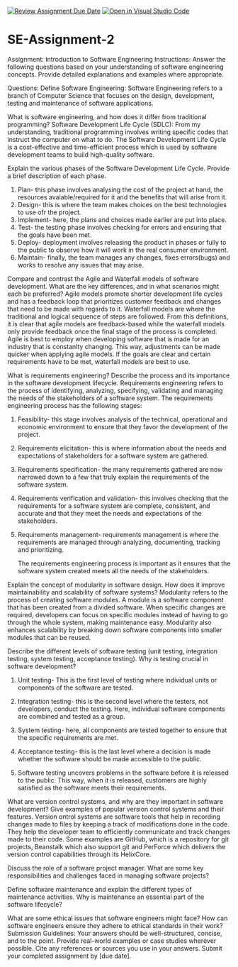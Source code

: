 [![Review Assignment Due Date](https://classroom.github.com/assets/deadline-readme-button-24ddc0f5d75046c5622901739e7c5dd533143b0c8e959d652212380cedb1ea36.svg)](https://classroom.github.com/a/-ucQIGTc)
[![Open in Visual Studio Code](https://classroom.github.com/assets/open-in-vscode-718a45dd9cf7e7f842a935f5ebbe5719a5e09af4491e668f4dbf3b35d5cca122.svg)](https://classroom.github.com/online_ide?assignment_repo_id=15231242&assignment_repo_type=AssignmentRepo)
# SE-Assignment-2
Assignment: Introduction to Software Engineering
Instructions:
Answer the following questions based on your understanding of software engineering concepts. Provide detailed explanations and examples where appropriate.

Questions:
Define Software Engineering:
Software Engineering refers to a branch of Computer Science that focuses on the design, development, testing and maintenance of software applications.

What is software engineering, and how does it differ from traditional programming?
Software Development Life Cycle (SDLC):
From my understanding, traditional programming involves writing specific codes that instruct the computer on what to do. The Software Development Life Cycle is a cost-effective and time-efficient process which is used by software development teams to build high-quality software. 

Explain the various phases of the Software Development Life Cycle. Provide a brief description of each phase.
 1. Plan- this phase involves analysing the cost of the project at hand, the resources avaiable/required for it and the benefits that will arise from it.
 2. Design- this is where the team makes choices on the best technologies to use ofr the project.
 3. Implement- here, the plans and choices made earlier are put into place.
 4. Test- the testing phase involves checking for errors and ensuring that the goals have been met.
 5. Deploy- deployment involves releasing the product in phases or fully to the public to observe how it will work in the real consumer environment.
 6. Maintain- finally, the team manages any changes, fixes errors(bugs) and works to resolve any issues that may arise.
    
Compare and contrast the Agile and Waterfall models of software development. What are the key differences, and in what scenarios might each be preferred?
Agile models promote shorter development life cycles and has a feedback loop that prioritizes customer feedback and changes that need to be made with regards to it. Waterfall models are where the traditional and logical sequence of steps are followed. From this definitions, it is clear that agile models are feedback-based while the waterfall models only provide feedback once the final stage of the process is completed. Agile is best to employ when developing software that is made for an industry that is constanlty changing. This way, adjustments can be made quicker when applying agile models. If the goals are clear and certain requirements have to be met, waterfall models are best to use.  

What is requirements engineering? Describe the process and its importance in the software development lifecycle.
Requirements engineering refers to the process of identifying, analyzing, specifying, validating and managing the needs of the stakeholders of a software system. The requirements engineering process has the following stages:
1. Feasibility- this stage involves analysis of the technical, operational and economic environment to ensure that they favor the development of the project.
2. Requirements elicitation- this is where information about the needs and expectations of stakeholders for a software system are gathered. 
3. Requirements specification- the many requirements gathered are now narrowed down to a few that truly explain the requirements of the software system.
4. Requirements verification and validation- this involves checking that the requirements for a software system are complete, consistent, and accurate and that they meet the needs and expectations of the stakeholders.
5. Requirements management- requirements management is where the requirements are managed through analyzing, documenting, tracking and  prioritizing.

   The requirements engineering process is important as it ensures that the software system created meets all the needs of the stakeholders.

Explain the concept of modularity in software design. How does it improve maintainability and scalability of software systems?
Modularity refers to the process of creating software modules. A module is a software component that has been created from a divided software. When specific changes are required, developers can focus on specific modules instead of having to go through the whole system, making maintenance easy. Modularity also enhances scalability by breaking down software components into smaller modules that can be reused.

Describe the different levels of software testing (unit testing, integration testing, system testing, acceptance testing). Why is testing crucial in software development?
  1. Unit testing- This is the first level of testing where individual units or components of the software are tested. 

  2. Integration testing- this is the second level where the testers, not developers, conduct the testing. Here, individual software components are combined and tested as a group.

  3. System testing- here, all components are tested together to ensure that the specific requirements are met.

  4. Acceptance testing- this is the last level where a decision is made whether the software should be made accessible to the public.

  5. Software testing uncovers problems in the software before it is released to the public. This way, when it is released, customers are highly satisfied as the software meets their requirements.

What are version control systems, and why are they important in software development? Give examples of popular version control systems and their features.
  Version ontrol systems are software tools that help in recording changes made to files by keeping a track of modifications done in the code. They help the developer team to efficiently communicate and track changes made to their code. Some examples are GitHub, which is a repository for git projects, Beanstalk which also support git and PerForce which delivers the version control capabilities through its HelixCore.

Discuss the role of a software project manager. What are some key responsibilities and challenges faced in managing software projects?


Define software maintenance and explain the different types of maintenance activities. Why is maintenance an essential part of the software lifecycle?


What are some ethical issues that software engineers might face? How can software engineers ensure they adhere to ethical standards in their work?
Submission Guidelines:
Your answers should be well-structured, concise, and to the point.
Provide real-world examples or case studies wherever possible.
Cite any references or sources you use in your answers.
Submit your completed assignment by [due date].
